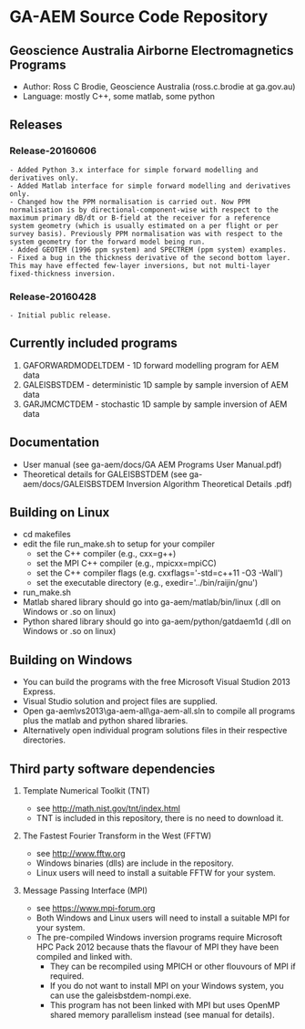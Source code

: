 # GA-AEM Source Code Repository

## Geoscience Australia Airborne Electromagnetics Programs

- Author:	Ross C Brodie, Geoscience Australia (ross.c.brodie at ga.gov.au)
- Language:	mostly C++, some matlab, some python

## Releases
### Release-20160606
	- Added Python 3.x interface for simple forward modelling and derivatives only.
	- Added Matlab interface for simple forward modelling and derivatives only.
	- Changed how the PPM normalisation is carried out. Now PPM normalisation is by directional-component-wise with respect to the maximum primary dB/dt or B-field at the receiver for a reference system geometry (which is usually estimated on a per flight or per survey basis). Previously PPM normalisation was with respect to the system geometry for the forward model being run.
	- Added GEOTEM (1996 ppm system) and SPECTREM (ppm system) examples.
	- Fixed a bug in the thickness derivative of the second bottom layer. This may have effected few-layer inversions, but not multi-layer fixed-thickness inversion.
### Release-20160428
	- Initial public release.

## Currently included programs
1. GAFORWARDMODELTDEM - 1D forward modelling program for AEM data
2. GALEISBSTDEM - deterministic 1D sample by sample inversion of AEM data
3. GARJMCMCTDEM - stochastic 1D sample by sample inversion of AEM data

## Documentation
- User manual (see ga-aem/docs/GA AEM Programs User Manual.pdf)
- Theoretical details for GALEISBSTDEM (see ga-aem/docs/GALEISBSTDEM Inversion Algorithm Theoretical Details .pdf)

## Building on Linux
- cd makefiles
- edit the file run_make.sh to setup for your compiler
	- set the C++ compiler (e.g., cxx=g++)
	- set the MPI C++ compiler (e.g., mpicxx=mpiCC)
	- set the C++ compiler flags (e.g. cxxflags='-std=c++11 -O3 -Wall')
	- set the executable directory (e.g., exedir='../bin/raijin/gnu')
- run_make.sh
- Matlab shared library should go into ga-aem/matlab/bin/linux (.dll on Windows or .so on linux)
- Python shared library should go into ga-aem/python/gatdaem1d (.dll on Windows or .so on linux)

## Building on Windows
- You can build the programs with the free Microsoft Visual Studion 2013 Express.
- Visual Studio solution and project files are supplied.
- Open ga-aem\vs2013\ga-aem-all\ga-aem-all.sln to compile all programs plus the matlab and python shared libraries.
- Alternatively open individual program solutions files in their respective directories.

## Third party software dependencies
1. Template Numerical Toolkit (TNT)
	- see http://math.nist.gov/tnt/index.html
	- TNT is included in this repository, there is no need to download it.

2. The Fastest Fourier Transform in the West (FFTW)
	- see http://www.fftw.org
	- Windows binaries (dlls) are include in the repository.
	- Linux users will need to install a suitable FFTW for your system.

3. Message Passing Interface (MPI)
	- see https://www.mpi-forum.org
	- Both Windows and Linux users will need to install a suitable MPI for your system.
	- The pre-compiled Windows inversion programs require Microsoft HPC Pack 2012 because thats the flavour of MPI they have been compiled and linked with.
		- They can be recompiled using MPICH or other flouvours of MPI if required.
		- If you do not want to install MPI on your Windows system, you can use the galeisbstdem-nompi.exe.
		- This program has not been linked with MPI but uses OpenMP shared memory parallelism instead (see manual for details).

